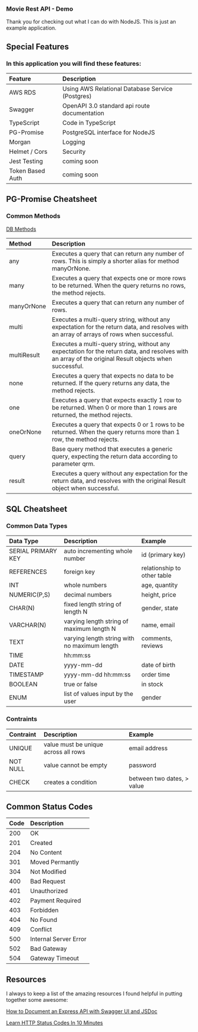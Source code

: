 ### Movie Rest API - Demo

Thank you for checking out what I can do with NodeJS. This is just an example application.

## Special Features

### In this application you will find these features:

| Feature          | Description                                      |
| :--------------- | :----------------------------------------------- |
| AWS RDS          | Using AWS Relational Database Service (Postgres) |
| Swagger          | OpenAPI 3.0 standard api route documentation     |
| TypeScript       | Code in TypeScript                               |
| PG-Promise       | PostgreSQL interface for NodeJS                  |
| Morgan           | Logging                                          |
| Helmet / Cors    | Security                                         |
| Jest Testing     | coming soon                                      |
| Token Based Auth | coming soon                                      |

## PG-Promise Cheatsheet

### Common Methods

[DB Methods](https://vitaly-t.github.io/pg-promise/Database.html)

| Method      | Description                                                                                                                                            |
| :---------- | :----------------------------------------------------------------------------------------------------------------------------------------------------- |
| any         | Executes a query that can return any number of rows. This is simply a shorter alias for method manyOrNone.                                             |
| many        | Executes a query that expects one or more rows to be returned. When the query returns no rows, the method rejects.                                     |
| manyOrNone  | Executes a query that can return any number of rows.                                                                                                   |
| multi       | Executes a multi-query string, without any expectation for the return data, and resolves with an array of arrays of rows when successful.              |
| multiResult | Executes a multi-query string, without any expectation for the return data, and resolves with an array of the original Result objects when successful. |
| none        | Executes a query that expects no data to be returned. If the query returns any data, the method rejects.                                               |
| one         | Executes a query that expects exactly 1 row to be returned. When 0 or more than 1 rows are returned, the method rejects.                               |
| oneOrNone   | Executes a query that expects 0 or 1 rows to be returned. When the query returns more than 1 row, the method rejects.                                  |
| query       | Base query method that executes a generic query, expecting the return data according to parameter qrm.                                                 |
| result      | Executes a query without any expectation for the return data, and resolves with the original Result object when successful.                            |

## SQL Cheatsheet

### Common Data Types

| Data Type          | Description                                  | Example                     |
| :----------------- | :------------------------------------------- | :-------------------------- |
| SERIAL PRIMARY KEY | auto incrementing whole number               | id (primary key)            |
| REFERENCES         | foreign key                                  | relationship to other table |
| INT                | whole numbers                                | age, quantity               |
| NUMERIC(P,S)       | decimal numbers                              | height, price               |
| CHAR(N)            | fixed length string of length N              | gender, state               |
| VARCHAR(N)         | varying length string of maximum length N    | name, email                 |
| TEXT               | varying length string with no maximum length | comments, reviews           |
| TIME               | hh:mm:ss                                     |                             |
| DATE               | yyyy-mm-dd                                   | date of birth               |
| TIMESTAMP          | yyyy-mm-dd hh:mm:ss                          | order time                  |
| BOOLEAN            | true or false                                | in stock                    |
| ENUM               | list of values input by the user             | gender                      |

### Contraints

| Contraint | Description                          | Example                    |
| :-------- | :----------------------------------- | :------------------------- |
| UNIQUE    | value must be unique across all rows | email address              |
| NOT NULL  | value cannot be empty                | password                   |
| CHECK     | creates a condition                  | between two dates, > value |

## Common Status Codes

| Code | Description           |
| :--- | :-------------------- |
| 200  | OK                    |
| 201  | Created               |
| 204  | No Content            |
| 301  | Moved Permantly       |
| 304  | Not Modified          |
| 400  | Bad Request           |
| 401  | Unauthorized          |
| 402  | Payment Required      |
| 403  | Forbidden             |
| 404  | No Found              |
| 409  | Conflict              |
| 500  | Internal Server Error |
| 502  | Bad Gateway           |
| 504  | Gateway Timeout       |

## Resources

I always to keep a list of the amazing resources I found helpful in putting together some awesome:

[How to Document an Express API with Swagger UI and JSDoc](https://dev.to/kabartolo/how-to-document-an-express-api-with-swagger-ui-and-jsdoc-50do)

[Learn HTTP Status Codes In 10 Minutes](https://www.youtube.com/watch?v=wJa5CTIFj7U)
